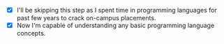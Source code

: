 - [x] I'll be skipping this step as I spent time in programming languages for past few years to crack on-campus placements.
- [x] Now I'm capable of understanding any basic programming language concepts. 